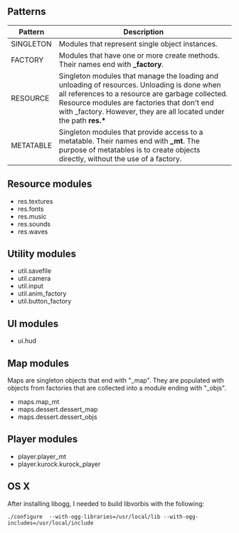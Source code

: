 ## Patterns

|  Pattern  |  Description |
|-----------|--------------|
| SINGLETON | Modules that represent single object instances. |
| FACTORY   | Modules that have one or more create methods. Their names end with __\_factory__.|
| RESOURCE  | Singleton modules that manage the loading and unloading of resources. Unloading is done when all references to a resource are garbage collected. Resource modules are factories that don't end with _factory.  However, they are all located under the path __res.*__ |
| METATABLE | Singleton modules that provide access to a metatable.  Their names end with __\_mt__. The purpose of metatables is to create objects directly, without the use of a factory. |

## Resource modules

* res.textures
* res.fonts
* res.music
* res.sounds
* res.waves

## Utility modules

* util.savefile
* util.camera
* util.input
* util.anim_factory  
* util.button_factory

## UI modules

* ui.hud

## Map modules

Maps are singleton objects that end with "_map". They are populated
with objects from factories that are collected into a module
ending with "_objs".

* maps.map_mt
* maps.dessert.dessert_map 
* maps.dessert.dessert_objs  

## Player modules

* player.player_mt
* player.kurock.kurock_player

## OS X

After installing libogg, I needed to build libvorbis with the following:

~~~
./configure  --with-ogg-libraries=/usr/local/lib --with-ogg-includes=/usr/local/include
~~~

